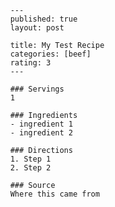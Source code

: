 
          ---
          published: true
          layout: post
          
          title: My Test Recipe
          categories: [beef]
          rating: 3
          ---
          
          ### Servings
          1
          
          ### Ingredients
          - ingredient 1
          - ingredient 2
          
          ### Directions
          1. Step 1
          2. Step 2
          
          ### Source
          Where this came from
          

